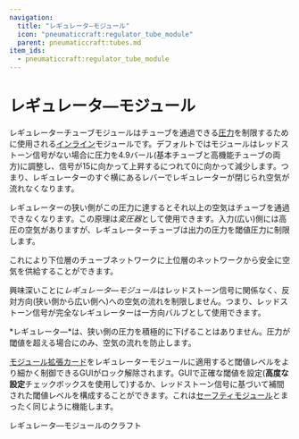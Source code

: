 ```yaml
---
navigation:
  title: "レギュレータ―モジュール"
  icon: "pneumaticcraft:regulator_tube_module"
  parent: pneumaticcraft:tubes.md
item_ids:
  - pneumaticcraft:regulator_tube_module
---
```


# レギュレータ―モジュール

レギュレーターチューブモジュールはチューブを通過できる[圧力](../base_concepts/pressure.md)を制限するために使用される[インライン](./tube_modules.md#inline)モジュールです。デフォルトではモジュールはレッドストーン信号がない場合に圧力を4.9バール(基本チューブと高機能チューブの両方)に調整し、信号が15に向かって上昇するにつれて0に向かって減少します。つまり、レギュレーターのすぐ横にあるレバーでレギュレーターが閉じられ空気が流れなくなります。

レギュレーターの狭い側がこの圧力に達するとそれ以上の空気はチューブを通過できなくなります。この原理は*変圧器*として使用できます。入力(広い)側には高圧の空気がありますが、レギュレーターチューブは出力の圧力を閾値圧力に制限します。

これにより下位層のチューブネットワークに上位層のネットワークから安全に空気を供給することができます。

興味深いことに*レギュレータ―モジュール*はレッドストーン信号に関係なく、反対方向(狭い側から広い側へ)への空気の流れを制限しません。つまり、レッドストーン信号が完全なレギュレーターは一方向バルブとして使用できます。

*レギュレータ―*は、狭い側の圧力を積極的に下げることはありません。圧力が閾値を超える場合にのみ、空気の流れを防止します。

<ItemImage id="pneumaticcraft:module_expansion_card" />

[モジュール拡張カード](./module_expansion_card.md)をレギュレーターモジュールに適用すると閾値レベルをより細かく制御できるGUIがロック解除されます。GUIで正確な閾値を設定(**高度な設定**チェックボックスを使用して)するか、レッドストーン信号に基づいて補間された閾値レベルを構成することができます。これは[セーフティモジュール](./safety_module.md)とまったく同じように機能します。

レギュレータ―モジュールのクラフト

<Recipe id="pneumaticcraft:regulator_tube_module" />

